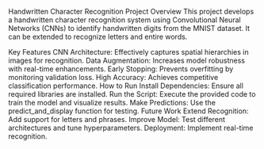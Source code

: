 Handwritten Character Recognition
Project Overview
This project develops a handwritten character recognition system using Convolutional Neural Networks (CNNs) to identify handwritten digits from the MNIST dataset. It can be extended to recognize letters and entire words.

Key Features
CNN Architecture: Effectively captures spatial hierarchies in images for recognition.
Data Augmentation: Increases model robustness with real-time enhancements.
Early Stopping: Prevents overfitting by monitoring validation loss.
High Accuracy: Achieves competitive classification performance.
How to Run
Install Dependencies: Ensure all required libraries are installed.
Run the Script: Execute the provided code to train the model and visualize results.
Make Predictions: Use the predict_and_display function for testing.
Future Work
Extend Recognition: Add support for letters and phrases.
Improve Model: Test different architectures and tune hyperparameters.
Deployment: Implement real-time recognition.
